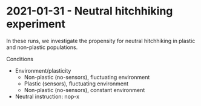# 2021-01-31 - Neutral hitchhiking experiment

In these runs, we investigate the propensity for neutral hitchhiking in plastic and non-plastic populations.

Conditions

- Environment/plasticity
  - Non-plastic (no-sensors), fluctuating environment
  - Plastic (sensors), fluctuating environment
  - Non-plastic (no-sensors), constant environment
- Neutral instruction: nop-x